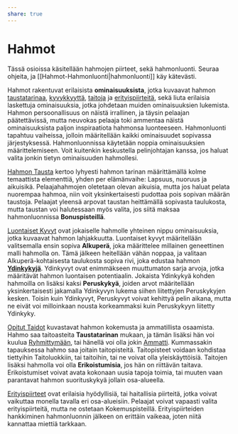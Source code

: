 ```yaml
---
share: true
---
```

# Hahmot
Tässä osioissa käsitellään hahmojen piirteet, sekä hahmonluonti. Seuraa ohjeita, ja [[Hahmot-Hahmonluonti|hahmonluonti]] käy kätevästi.

Hahmot rakentuvat erilaisista **ominaisuuksista**, jotka kuvaavat hahmon [taustatarinaa](Hahmot-Taustatarina.md), [kyvykkyyttä](Hahmot-Kyvyt.md), [taitoja](Hahmot-Taidot.md) ja [erityispiirteitä](Hahmot-Erityispiirteet.md), sekä liuta erilaisia laskettuja ominaisuuksia, jotka johdetaan muiden ominaisuuksien lukemista. Hahmon persoonallisuus on näistä irrallinen, ja täysin pelaajan päätettävissä, mutta neuvokas pelaaja toki ammentaa näistä ominaisuuksista paljon inspiraatiota hahmonsa luonteeseen. Hahmonluonti tapahtuu vaiheissa, jolloin määritellään kaikki ominaisuudet sopivassa järjestyksessä. Hahmonluonnissa käytetään noppia ominaisuuksien määrittelemiseen. Voit kuitenkin keskustella pelinjohtajan kanssa, jos haluat valita jonkin tietyn ominaisuuden hahmollesi.

[Hahmon Tausta](Hahmot-Taustatarina.md) kertoo lyhyesti hahmon tarinan määrittämällä kolme temaattista elementtiä, yhden per elämänvaihe: Lapsuus, nuoruus ja aikuisikä. Pelaajahahmojen oletetaan olevan aikuisia, mutta jos haluat pelata nuorempaa hahmoa, niin voit yksinkertaisesti pudottaa pois sopivan määrän taustoja. Pelaajat yleensä arpovat taustan heittämällä sopivasta taulukosta, mutta taustan voi halutessaan myös valita, jos siitä maksaa hahmonluonnissa **Bonuspisteillä**.

[Luontaiset Kyvyt](Hahmot-Kyvyt.md) ovat jokaiselle hahmolle yhteinen nippu ominaisuuksia, jotka kuvaavat hahmon lahjakkuutta. Luontaiset kyvyt määritellään valitsemalla ensin sopiva **Alkuperä**, joka määrittelee millainen geneettinen malli hahmolla on. Tämä jälkeen heitellään vähän noppaa, ja valitaan Alkuperä-kohtaisesta taulukosta sopiva rivi, joka edustaa hahmon **<u>Ydinkykyjä</u>**. Ydinkyvyt ovat enimmäkseen muuttumaton sarja arvoja, jotka määritävät hahmon luontaisen potentiaalin. Jokaista Ydinkykyä kohden hahmoilla on lisäksi kaksi **Peruskykyä**, joiden arvot määritellään yksinkertaisesti jakamalla Ydinkyvyn lukema siihen liitettyjen Peruskykyjen kesken. Toisin kuin Ydinkyvyt, Peruskyvyt voivat kehittyä pelin aikana, mutta ne eivät voi milloinkaan nousta korkeammaksi kuin Peruskykyyn liitetty Ydinkyky.

[Opitut Taidot](Hahmot-Taidot.md) kuvastavat hahmon kokemusta ja ammatillista osaamista. Hahmo saa taitoasteita **Taustatarinan** mukaan, ja tämän lisäksi hän voi kuulua [Ryhmittymään](Hahmot-Ryhmittymä.md), tai hänellä voi olla jokin [Ammatti](Hahmot-Ammatit.md). Kummassakin tapauksessa hahmo saa joitain taitopisteitä. Taitopisteet voidaan kohdistaa tiettyihin Taitoluokkiin, tai taitoihin, tai ne voivat olla yleiskäyttöisiä. Taitojen lisäksi hahmolla voi olla **Erikoistumisia**, jos hän on riittävän taitava. Erikoistumiset voivat avata kokonaan uusia tapoja toimia, tai muuten vaan parantavat hahmon suorituskykyä jollain osa-alueella.

[Erityispiirteet](Hahmot-Erityispiirteet.md) ovat erilaisia hyödyllisiä, tai haitallisia piirteitä, jotka voivat vaikuttaa monella tavalla eri osa-alueisiin. Pelaajat voivat vapaasti valita erityispiirteitä, mutta ne ostetaan Kokemuspisteillä. Erityispiirteiden hankkiminen hahmonluonnin jälkeen on erittäin vaikeaa, joten niitä kannattaa miettiä tarkkaan.

